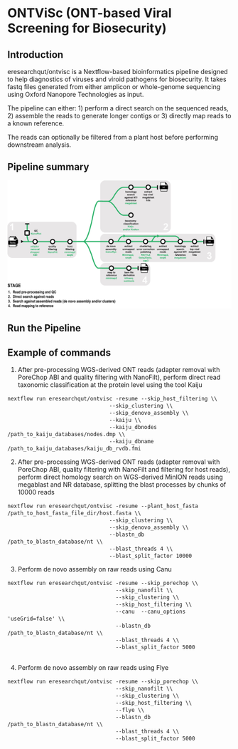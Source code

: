 # ONTViSc (ONT-based Viral Screening for Biosecurity)

## Introduction
eresearchqut/ontvisc is a Nextflow-based bioinformatics pipeline designed to help diagnostics of viruses and viroid pathogens for biosecurity. It takes fastq files generated from either amplicon or whole-genome sequencing using Oxford Nanopore Technologies as input.

The pipeline can either: 1) perform a direct search on the sequenced reads, 2) assemble the reads to generate longer contigs or 3) directly map reads to a known reference. 

The reads can optionally be filtered from a plant host before performing downstream analysis.

## Pipeline summary
![diagram pipeline](docs/images/OVISP_pipeline.jpeg)

## Run the Pipeline

## Example of commands

1. After pre-processing WGS-derived ONT reads (adapter removal with PoreChop ABI and quality filtering with NanoFilt), perform direct read taxonomic classification at the protein level using the tool Kaiju
```
nextflow run eresearchqut/ontvisc -resume --skip_host_filtering \\
                                --skip_clustering \\
                                --skip_denovo_assembly \\
                                --kaiju \\
                                --kaiju_dbnodes /path_to_kaiju_databases/nodes.dmp \\
                                --kaiju_dbname /path_to_kaiju_databases/kaiju_db_rvdb.fmi
```

2. After pre-processing WGS-derived ONT reads (adapter removal with PoreChop ABI, quality filtering with NanoFilt and filtering for host reads), perform direct homology search on WGS-derived MinION reads using megablast and NR database, splitting the blast processes by chunks of 10000 reads
```
nextflow run eresearchqut/ontvisc -resume --plant_host_fasta /path_to_host_fasta_file_dir/host.fasta \\
                                --skip_clustering \\
                                --skip_denovo_assembly \\
                                --blastn_db /path_to_blastn_database/nt \\
                                --blast_threads 4 \\
                                --blast_split_factor 10000
```


3. Perform de novo assembly on raw reads using Canu
```
nextflow run eresearchqut/ontvisc -resume --skip_porechop \\
                                  --skip_nanofilt \\
                                  --skip_clustering \\
                                  --skip_host_filtering \\
                                  --canu  --canu_options 'useGrid=false' \\
                                  --blastn_db /path_to_blastn_database/nt \\
                                  --blast_threads 4 \\
                                  --blast_split_factor 5000
                                  

```
4. Perform de novo assembly on raw reads using Flye
```
nextflow run eresearchqut/ontvisc -resume --skip_porechop \\
                                  --skip_nanofilt \\
                                  --skip_clustering \\
                                  --skip_host_filtering \\
                                  --flye \\
                                  --blastn_db /path_to_blastn_database/nt \\
                                  --blast_threads 4 \\
                                  --blast_split_factor 5000
```